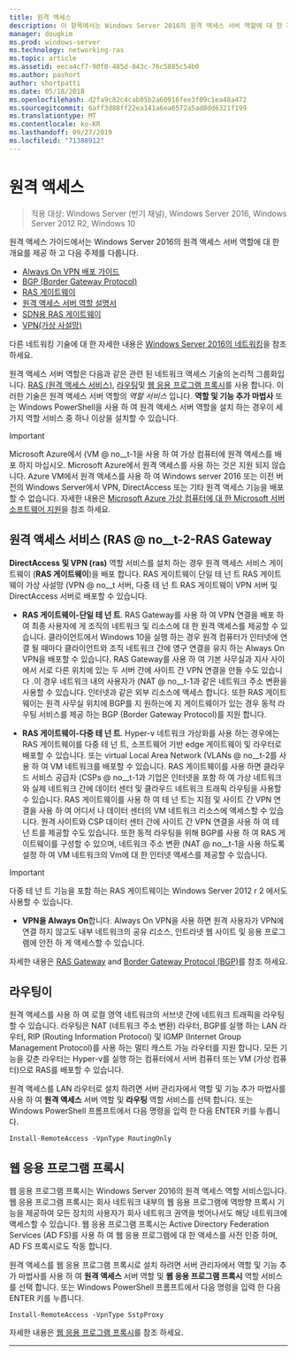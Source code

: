 ```yaml
---
title: 원격 액세스
description: 이 항목에서는 Windows Server 2016의 원격 액세스 서버 역할에 대 한 개요를 제공 합니다.
manager: dougkim
ms.prod: windows-server
ms.technology: networking-ras
ms.topic: article
ms.assetid: eeca4cf7-90f0-485d-843c-76c5885c54b0
ms.author: pashort
author: shortpatti
ms.date: 05/18/2018
ms.openlocfilehash: d2fa9c82c4cab05b2a60916fee3f09c1ea48a472
ms.sourcegitcommit: 6aff3d88ff22ea141a6ea6572a5ad8dd6321f199
ms.translationtype: MT
ms.contentlocale: ko-KR
ms.lasthandoff: 09/27/2019
ms.locfileid: "71388912"
---
```

# <a name="remote-access"></a>원격 액세스

>적용 대상: Windows Server (반기 채널), Windows Server 2016, Windows Server 2012 R2, Windows 10

원격 액세스 가이드에서는 Windows Server 2016의 원격 액세스 서버 역할에 대 한 개요를 제공 하 고 다음 주제를 다룹니다.

- [Always On VPN 배포 가이드](vpn/always-on-vpn/deploy/always-on-vpn-deploy.md)
- [BGP &#40;Border Gateway Protocol&#41;](bgp/Border-Gateway-Protocol-BGP.md)
- [RAS 게이트웨이](ras-gateway/RAS-Gateway.md) 
- [원격 액세스 서버 역할 설명서](ras/Remote-Access-Server-Role-Documentation.md)
- [SDN용 RAS 게이트웨이](../../networking/sdn/technologies/network-function-virtualization/RAS-Gateway-for-SDN.md)
- [VPN(가상 사설망)](vpn/vpn-top.md)
 
다른 네트워킹 기술에 대 한 자세한 내용은 [Windows Server 2016의 네트워킹](https://docs.microsoft.com/windows-server/networking/networking)을 참조 하세요.

원격 액세스 서버 역할은 다음과 같은 관련 된 네트워크 액세스 기술의 논리적 그룹화입니다. [RAS (원격 액세스 서비스)](#bkmk_da), [라우팅](#bkmk_rras)및 [웹 응용 프로그램 프록시](#bkmk_proxy)를 사용 합니다. 이러한 기술은 원격 액세스 서버 역할의 *역할 서비스* 입니다. **역할 및 기능 추가 마법사** 또는 Windows PowerShell을 사용 하 여 원격 액세스 서버 역할을 설치 하는 경우이 세 가지 역할 서비스 중 하나 이상을 설치할 수 있습니다.

>[!IMPORTANT]
>Microsoft Azure에서 \(VM @ no__t-1을 사용 하 여 가상 컴퓨터에 원격 액세스를 배포 하지 마십시오. Microsoft Azure에서 원격 액세스를 사용 하는 것은 지원 되지 않습니다. Azure VM에서 원격 액세스를 사용 하 여 Windows server 2016 또는 이전 버전의 Windows Server에서 VPN, DirectAccess 또는 기타 원격 액세스 기능을 배포할 수 없습니다. 자세한 내용은 [Microsoft Azure 가상 컴퓨터에 대 한 Microsoft 서버 소프트웨어 지원](https://support.microsoft.com/help/2721672/microsoft-server-software-support-for-microsoft-azure-virtual-machines)을 참조 하세요.

## <a name="bkmk_da"></a>원격 액세스 서비스 \(RAS @ no__t-2-RAS Gateway

**DirectAccess 및 VPN (ras)** 역할 서비스를 설치 하는 경우 원격 액세스 서비스 게이트웨이 \(**RAS 게이트웨이**\)을 배포 합니다. RAS 게이트웨이 단일 테 넌 트 RAS 게이트웨이 가상 사설망 \(VPN @ no__t 서버, 다중 테 넌 트 RAS 게이트웨이 VPN 서버 및 DirectAccess 서버로 배포할 수 있습니다.

- **RAS 게이트웨이-단일 테 넌 트**. RAS Gateway를 사용 하 여 VPN 연결을 배포 하 여 최종 사용자에 게 조직의 네트워크 및 리소스에 대 한 원격 액세스를 제공할 수 있습니다. 클라이언트에서 Windows 10을 실행 하는 경우 원격 컴퓨터가 인터넷에 연결 될 때마다 클라이언트와 조직 네트워크 간에 영구 연결을 유지 하는 Always On VPN을 배포할 수 있습니다. RAS Gateway를 사용 하 여 기본 사무실과 지사 사이에서 서로 다른 위치에 있는 두 서버 간에 사이트 간 VPN 연결을 만들 수도 있습니다 .이 경우 네트워크 내의 사용자가 \(NAT @ no__t-1과 같은 네트워크 주소 변환을 사용할 수 있습니다. 인터넷과 같은 외부 리소스에 액세스 합니다. 또한 RAS 게이트웨이는 원격 사무실 위치에 BGP를 지 원하는에 지 게이트웨이가 있는 경우 동적 라우팅 서비스를 제공 하는 BGP (Border Gateway Protocol)를 지원 합니다.

- **RAS 게이트웨이-다중 테 넌 트**. Hyper-v 네트워크 가상화를 사용 하는 경우에는 RAS 게이트웨이를 다중 테 넌 트, 소프트웨어 기반 edge 게이트웨이 및 라우터로 배포할 수 있습니다. 또는 virtual Local Area Network \(VLANs @ no__t-2를 사용 하 여 VM 네트워크를 배포할 수 있습니다. RAS 게이트웨이를 사용 하면 클라우드 서비스 공급자 \(CSPs @ no__t-1과 기업은 인터넷을 포함 하 여 가상 네트워크와 실제 네트워크 간에 데이터 센터 및 클라우드 네트워크 트래픽 라우팅을 사용할 수 있습니다. RAS 게이트웨이를 사용 하 여 테 넌 트는 지점 및 사이트 간 VPN 연결을 사용 하 여 어디서 나 데이터 센터의 VM 네트워크 리소스에 액세스할 수 있습니다. 원격 사이트와 CSP 데이터 센터 간에 사이트 간 VPN 연결을 사용 하 여 테 넌 트를 제공할 수도 있습니다. 또한 동적 라우팅을 위해 BGP를 사용 하 여 RAS 게이트웨이를 구성할 수 있으며, 네트워크 주소 변환 \(NAT @ no__t-1을 사용 하도록 설정 하 여 VM 네트워크의 Vm에 대 한 인터넷 액세스를 제공할 수 있습니다.

>[!IMPORTANT]
> 다중 테 넌 트 기능을 포함 하는 RAS 게이트웨이는 Windows Server 2012 r 2 에서도 사용할 수 있습니다.

- **VPN을 Always On**합니다. Always On VPN을 사용 하면 원격 사용자가 VPN에 연결 하지 않고도 내부 네트워크의 공유 리소스, 인트라넷 웹 사이트 및 응용 프로그램에 안전 하 게 액세스할 수 있습니다. 

자세한 내용은 [RAS Gateway](ras-gateway/RAS-Gateway.md) and [Border Gateway Protocol (BGP)](bgp/Border-Gateway-Protocol-BGP.md)를 참조 하세요.

## <a name="bkmk_rras"></a>라우팅이

원격 액세스를 사용 하 여 로컬 영역 네트워크의 서브넷 간에 네트워크 트래픽을 라우팅할 수 있습니다. 라우팅은 NAT (네트워크 주소 변환) 라우터, BGP를 실행 하는 LAN 라우터, RIP (Routing Information Protocol) 및 IGMP (Internet Group Management Protocol)를 사용 하는 멀티 캐스트 가능 라우터를 지원 합니다. 모든 기능을 갖춘 라우터는 Hyper-v를 실행 하는 컴퓨터에서 서버 컴퓨터 또는 VM (가상 컴퓨터)으로 RAS를 배포할 수 있습니다.

원격 액세스를 LAN 라우터로 설치 하려면 서버 관리자에서 역할 및 기능 추가 마법사를 사용 하 여 **원격 액세스** 서버 역할 및 **라우팅** 역할 서비스를 선택 합니다. 또는 Windows PowerShell 프롬프트에서 다음 명령을 입력 한 다음 ENTER 키를 누릅니다.

```  
Install-RemoteAccess -VpnType RoutingOnly
```  

## <a name="bkmk_proxy"></a>웹 응용 프로그램 프록시

웹 응용 프로그램 프록시는 Windows Server 2016의 원격 액세스 역할 서비스입니다. 웹 응용 프로그램 프록시는 회사 네트워크 내부의 웹 응용 프로그램에 역방향 프록시 기능을 제공하여 모든 장치의 사용자가 회사 네트워크 권역을 벗어나서도 해당 네트워크에 액세스할 수 있습니다. 웹 응용 프로그램 프록시는 Active Directory Federation Services (AD FS)를 사용 하 여 웹 응용 프로그램에 대 한 액세스를 사전 인증 하며, AD FS 프록시로도 작동 합니다.

원격 액세스를 웹 응용 프로그램 프록시로 설치 하려면 서버 관리자에서 역할 및 기능 추가 마법사를 사용 하 여 **원격 액세스** 서버 역할 및 **웹 응용 프로그램 프록시** 역할 서비스를 선택 합니다. 또는 Windows PowerShell 프롬프트에서 다음 명령을 입력 한 다음 ENTER 키를 누릅니다.  

```  
Install-RemoteAccess -VpnType SstpProxy  
```  

자세한 내용은 [웹 응용 프로그램 프록시](https://technet.microsoft.com/windows-server-docs/identity/web-application-proxy/web-application-proxy-windows-server)를 참조 하세요.


---